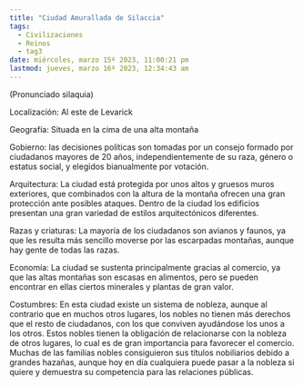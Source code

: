 ```yaml
---
title: "Ciudad Amurallada de Silaccia"
tags:
  - Civilizaciones
  - Reinos
  - tag3
date: miércoles, marzo 15º 2023, 11:00:21 pm
lastmod: jueves, marzo 16º 2023, 12:34:43 am
---
```


(Pronunciado silaquia)

Localización: Al este de Levarick

  
Geografía: Situada en la cima de una alta montaña

  
Gobierno: las decisiones políticas son tomadas por un consejo formado por ciudadanos mayores de 20 años, independientemente de su raza, género o estatus social, y elegidos bianualmente por votación.

  
Arquitectura: La ciudad está protegida por unos altos y gruesos muros exteriores, que combinados con la altura de la montaña ofrecen una gran protección ante posibles ataques. Dentro de la ciudad los edificios presentan una gran variedad de estilos arquitectónicos diferentes.

  
Razas y criaturas: La mayoría de los ciudadanos son avianos y faunos, ya que les resulta más sencillo moverse por las escarpadas montañas, aunque hay gente de todas las razas.  

Economía: La ciudad se sustenta principalmente gracias al comercio, ya que las altas montañas son escasas en alimentos, pero se pueden encontrar en ellas ciertos minerales y plantas de gran valor.  

Costumbres: En esta ciudad existe un sistema de nobleza, aunque al contrario que en muchos otros lugares, los nobles no tienen más derechos que el resto de ciudadanos, con los que conviven ayudándose los unos a los otros. Estos nobles tienen la obligación de relacionarse con la nobleza de otros lugares, lo cual es de gran importancia para favorecer el comercio. Muchas de las familias nobles consiguieron sus títulos nobiliarios debido a grandes hazañas, aunque hoy en día cualquiera puede pasar a la nobleza si quiere y demuestra su competencia para las relaciones públicas.